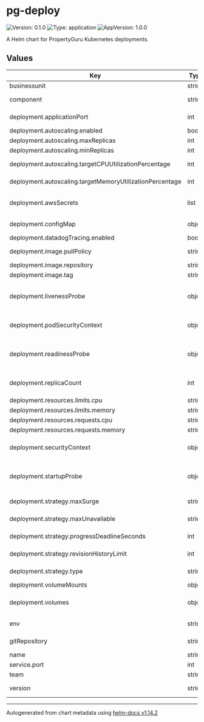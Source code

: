 # pg-deploy

![Version: 0.1.0](https://img.shields.io/badge/Version-0.1.0-informational?style=flat-square) ![Type: application](https://img.shields.io/badge/Type-application-informational?style=flat-square) ![AppVersion: 1.0.0](https://img.shields.io/badge/AppVersion-1.0.0-informational?style=flat-square)

A Helm chart for PropertyGuru Kubernetes deployments.

## Values

| Key | Type | Default | Description |
|-----|------|---------|-------------|
| businessunit | string | `""` | The business unit associated with the deployment |
| component | string | `""` | component is the key to group applications together under a common namespace |
| deployment.applicationPort | int | `3000` | applicationPort is the port on which the application will run |
| deployment.autoscaling.enabled | bool | `true` | Enable or disable autoscaling |
| deployment.autoscaling.maxReplicas | int | `10` | Maximum number of replicas |
| deployment.autoscaling.minReplicas | int | `1` | Minimum number of replicas |
| deployment.autoscaling.targetCPUUtilizationPercentage | int | `80` | Target CPU utilization percentage threshold to trigger autoscaling |
| deployment.autoscaling.targetMemoryUtilizationPercentage | int | `80` | Target memory utilization percentage threshold to trigger autoscaling  |
| deployment.awsSecrets | list | `[{"key":"key","objectName":"objectName"}]` | Key is the Key in the AWS secret and ObjectName is the environment variable name to set in the pod corresponding to the key |
| deployment.configMap | object | `{"data":"\"key\": \"value\"\n"}` | ConfigMap data to be set as environment variables in the pod |
| deployment.datadogTracing.enabled | bool | `false` | Enable or disable Datadog tracing |
| deployment.image.pullPolicy | string | `"Always"` | pullPolicy for the container Image (e.g., Always, IfNotPresent, Never) |
| deployment.image.repository | string | `""` | repository of the Docker image to deploy |
| deployment.image.tag | string | `""` | tag is the docker image tag |
| deployment.livenessProbe | object | `{}` | Liveness probe configuration. More details - https://kubernetes.io/docs/tasks/configure-pod-container/configure-liveness-readiness-startup-probes/#define-a-liveness-command |
| deployment.podSecurityContext | object | `{}` | Pod security context. More details - https://kubernetes.io/docs/tasks/configure-pod-container/security-context/ |
| deployment.readinessProbe | object | `{}` | Readiness probe configuration. More details - https://kubernetes.io/docs/tasks/configure-pod-container/configure-liveness-readiness-startup-probes/#define-readiness-probes |
| deployment.replicaCount | int | `1` | replicaCount is the number of replicas for the deployment. Only required if autoscaling.enabled: false |
| deployment.resources.limits.cpu | string | `"100m"` | CPU limit for entire pod |
| deployment.resources.limits.memory | string | `"128Mi"` | Memory limit for entire pod |
| deployment.resources.requests.cpu | string | `"100m"` | CPU request for entire pod |
| deployment.resources.requests.memory | string | `"128Mi"` | Memory request for entire pod |
| deployment.securityContext | object | `{}` | Container security context. More details - https://kubernetes.io/docs/tasks/configure-pod-container/security-context/ |
| deployment.startupProbe | object | `{}` | Startup probe configuration. More details - https://kubernetes.io/docs/tasks/configure-pod-container/configure-liveness-readiness-startup-probes/#define-startup-probes |
| deployment.strategy.maxSurge | string | `"50%"` | maxSurge is the maximum number of pods that can be created over the desired number of pods |
| deployment.strategy.maxUnavailable | string | `"25%"` | maxUnavailable is the maximum number of pods that can be unavailable during the update process |
| deployment.strategy.progressDeadlineSeconds | int | `600` | progressDeadlineSeconds is the time in seconds for the deployment to progress |
| deployment.strategy.revisionHistoryLimit | int | `5` | revisionHistoryLimit is the number of old ReplicaSets to retain |
| deployment.strategy.type | string | `"RollingUpdate"` | type of Deployment strategy (e.g., RollingUpdate, Recreate) |
| deployment.volumeMounts | object | `{}` | Volume mounts to attach to the pod. |
| deployment.volumes | object | `{}` | Additional volumes to be mounted in the pod. More details - https://kubernetes.io/docs/concepts/storage/volumes/ |
| env | string | `""` | The environment to deploy the application (e.g., integration, staging, production) |
| gitRepository | string | `""` | gitRepository is the URL of the git repository associated with the application |
| name | string | `""` | The name of the deployment |
| service.port | int | `8080` | Port at which service will be exposed |
| team | string | `""` | The team responsible for the deployment |
| version | string | `""` | version is the git sha associated with the commit being deployed |

----------------------------------------------
Autogenerated from chart metadata using [helm-docs v1.14.2](https://github.com/norwoodj/helm-docs/releases/v1.14.2)
